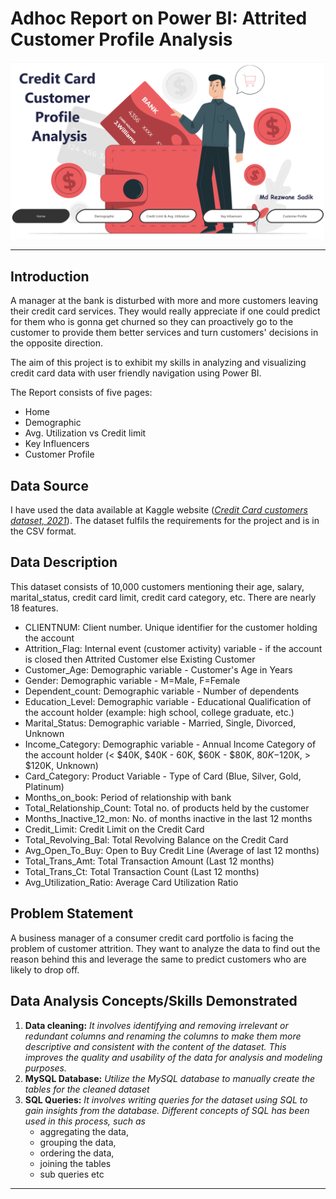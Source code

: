 # Adhoc Report on Power BI: Attrited Customer Profile Analysis
![](Pictures/intro.png)
***

## Introduction

A manager at the bank is disturbed with more and more customers leaving their credit card services. They would really appreciate if one could predict for them who is gonna get churned so they can proactively go to the customer to provide them better services and turn customers' decisions in the opposite direction.

The aim of this project is to exhibit my skills in analyzing and visualizing credit card data with user friendly navigation using Power BI.

The Report consists of five pages:

-  Home 
-  Demographic
-  Avg. Utilization vs Credit limit
-  Key Influencers
-  Customer Profile


## Data Source 
I have used the data available at Kaggle website (_[Credit Card customers dataset, 2021](https://www.kaggle.com/datasets/sakshigoyal7/credit-card-customers)_). The dataset fulfils the requirements for the project and is in the CSV format. 

## Data Description 
This dataset consists of 10,000 customers mentioning their age, salary, marital_status, credit card limit, credit card category, etc. There are nearly 18 features. 
-   CLIENTNUM: Client number. Unique identifier for the customer holding the account
-   Attrition_Flag: Internal event (customer activity) variable - if the account is closed then Attrited Customer else Existing Customer
-   Customer_Age: Demographic variable - Customer's Age in Years
-   Gender: Demographic variable - M=Male, F=Female
-   Dependent_count: Demographic variable - Number of dependents
-   Education_Level: Demographic variable - Educational Qualification of the account holder (example: high school, college graduate, etc.)
-   Marital_Status: Demographic variable - Married, Single, Divorced, Unknown
-   Income_Category: Demographic variable - Annual Income Category of the account holder (< $40K, $40K - 60K, $60K - $80K, $80K-$120K, > $120K, Unknown)
-   Card_Category: Product Variable - Type of Card (Blue, Silver, Gold, Platinum)
-   Months_on_book: Period of relationship with bank
-   Total_Relationship_Count: Total no. of products held by the customer
-   Months_Inactive_12_mon: No. of months inactive in the last 12 months
-   Credit_Limit: Credit Limit on the Credit Card
-   Total_Revolving_Bal: Total Revolving Balance on the Credit Card
-   Avg_Open_To_Buy: Open to Buy Credit Line (Average of last 12 months)
-   Total_Trans_Amt: Total Transaction Amount (Last 12 months)
-   Total_Trans_Ct: Total Transaction Count (Last 12 months)
-   Avg_Utilization_Ratio: Average Card Utilization Ratio



## Problem Statement

A business manager of a consumer credit card portfolio is facing the problem of customer attrition. They want to analyze the data to find out the reason behind this and leverage the same to predict customers who are likely to drop off.

   




## Data Analysis Concepts/Skills Demonstrated 

1. __Data cleaning:__ _It involves identifying and removing irrelevant or redundant columns and renaming the columns to make them more descriptive and consistent with the content of the dataset. This improves the quality and usability of the data for analysis and modeling purposes._
2. __MySQL Database:__ _Utilize the MySQL database to manually create the tables for the cleaned dataset_
3. __SQL Queries:__ _It involves writing queries for the dataset using SQL to gain insights from the database. Different concepts of SQL has been used in this process, such as_
    - aggregating the data, 
    - grouping the data, 
    - ordering the data,
    - joining the tables
    - sub queries etc



***
